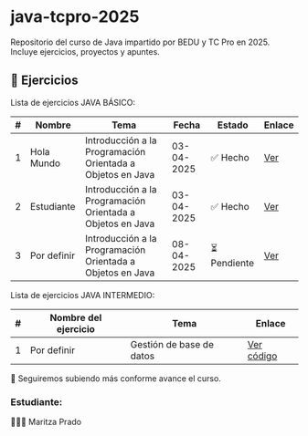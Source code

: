 # java-tcpro-2025
Repositorio del curso de Java impartido por BEDU y TC Pro en 2025. Incluye ejercicios, proyectos y apuntes.

## 📂 Ejercicios

Lista de ejercicios JAVA BÁSICO:

| # | Nombre | Tema | Fecha | Estado | Enlace |
|---|--------|------|--------|--------|--------|
| 1 | Hola Mundo | Introducción a la Programación Orientada a Objetos en Java | 03-04-2025 | ✅ Hecho | [Ver](ejercicios/sesion-1/HolaMundo/hola) |
| 2 | Estudiante | Introducción a la Programación Orientada a Objetos en Java | 03-04-2025 | ✅ Hecho | [Ver](ejercicios/condicionales.java) |
| 3 | Por definir | Introducción a la Programación Orientada a Objetos en Java | 08-04-2025 | ⏳ Pendiente | [Ver](ejercicios/condicionales.java) |



Lista de ejercicios JAVA INTERMEDIO:

| # | Nombre del ejercicio | Tema | Enlace |
|---|-----------------------|------|--------|
| 1 | Por definir            | Gestión de base de datos| [Ver código]() |




🚀 Seguiremos subiendo más conforme avance el curso.


### Estudiante:
👩🏻‍💻 Maritza Prado
